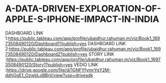# A-DATA-DRIVEN-EXPLORATION-OF-APPLE-S-IPHONE-IMPACT-IN-INDIA
DASHBOARD LINK 1:https://public.tableau.com/app/profile/ubaidhur.rahuman.m/viz/Book1_16973508490120/Dashboard1?publish=yes
DASHBOARD LINK 2:https://public.tableau.com/app/profile/ubaidhur.rahuman.m/viz/Book1_16973508490120/Dashboard2?publish=yes
STORY LINK :https://public.tableau.com/app/profile/ubaidhur.rahuman.m/viz/Book1_16973508490120/Story1?publish=yes
VEDIO LINK :https://drive.google.com/file/d/1GNFYfymrYgY2M-ddhGgE1_OzwbLoBBnI/view?usp=drivesdk
